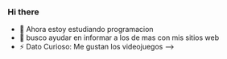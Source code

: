 ### Hi there 
- 🌱 Ahora estoy estudiando programacion
- 🤔 busco ayudar en informar a los de mas con mis sitios web
- ⚡ Dato Curioso: Me gustan los videojuegos
-->
